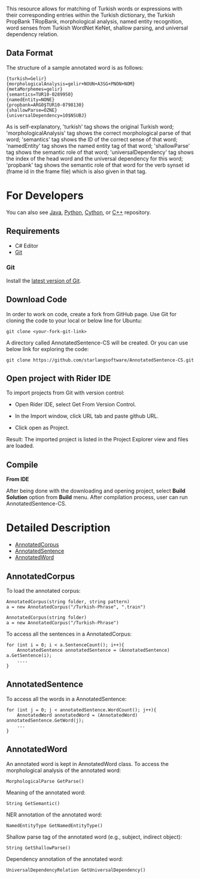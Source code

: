 This resource allows for matching of Turkish words or expressions with their corresponding entries within the Turkish dictionary, the Turkish PropBank TRopBank, morphological analysis, named entity recognition, word senses from Turkish WordNet KeNet, shallow parsing, and universal dependency relation.

## Data Format

The structure of a sample annotated word is as follows:

	{turkish=Gelir}
	{morphologicalAnalysis=gelir+NOUN+A3SG+PNON+NOM}
	{metaMorphemes=gelir}
	{semantics=TUR10-0289950}
	{namedEntity=NONE}
	{propbank=ARG0$TUR10-0798130}
	{shallowParse=ÖZNE}
	{universalDependency=10$NSUBJ}

As is self-explanatory, 'turkish' tag shows the original Turkish word; 'morphologicalAnalysis' tag shows the correct morphological parse of that word; 'semantics' tag shows the ID of the correct sense of that word; 'namedEntity' tag shows the named entity tag of that word; 'shallowParse' tag shows the semantic role of that word; 'universalDependency' tag shows the index of the head word and the universal dependency for this word; 'propbank' tag shows the semantic role of that word for the verb synset id (frame id in the frame file) which is also given in that tag.

For Developers
============

You can also see [Java](https://github.com/starlangsoftware/AnnotatedSentence), [Python](https://github.com/starlangsoftware/AnnotatedSentence-Py), [Cython](https://github.com/starlangsoftware/AnnotatedSentence-Cy), or [C++](https://github.com/starlangsoftware/AnnotatedSentence-CPP) repository.

## Requirements

* C# Editor
* [Git](#git)

### Git

Install the [latest version of Git](https://git-scm.com/book/en/v2/Getting-Started-Installing-Git).

## Download Code

In order to work on code, create a fork from GitHub page. 
Use Git for cloning the code to your local or below line for Ubuntu:

	git clone <your-fork-git-link>

A directory called AnnotatedSentence-CS will be created. Or you can use below link for exploring the code:

	git clone https://github.com/starlangsoftware/AnnotatedSentence-CS.git

## Open project with Rider IDE

To import projects from Git with version control:

* Open Rider IDE, select Get From Version Control.

* In the Import window, click URL tab and paste github URL.

* Click open as Project.

Result: The imported project is listed in the Project Explorer view and files are loaded.


## Compile

**From IDE**

After being done with the downloading and opening project, select **Build Solution** option from **Build** menu. After compilation process, user can run AnnotatedSentence-CS.

Detailed Description
============

+ [AnnotatedCorpus](#annotatedcorpus)
+ [AnnotatedSentence](#annotatedsentence)
+ [AnnotatedWord](#annotatedword)

## AnnotatedCorpus

To load the annotated corpus:

	AnnotatedCorpus(string folder, string pattern)
	a = new AnnotatedCorpus("/Turkish-Phrase", ".train")

	AnnotatedCorpus(string folder)
	a = new AnnotatedCorpus("/Turkish-Phrase")

To access all the sentences in a AnnotatedCorpus:

	for (int i = 0; i < a.SentenceCount(); i++){
		AnnotatedSentence annotatedSentence = (AnnotatedSentence) a.GetSentence(i);
		....
	}

## AnnotatedSentence

To access all the words in a AnnotatedSentence:

	for (int j = 0; j < annotatedSentence.WordCount(); j++){
		AnnotatedWord annotatedWord = (AnnotatedWord) annotatedSentence.GetWord(j);
		...
	}

## AnnotatedWord

An annotated word is kept in AnnotatedWord class. To access the morphological analysis of 
the annotated word:

	MorphologicalParse GetParse()

Meaning of the annotated word:

	String GetSemantic()

NER annotation of the annotated word:

	NamedEntityType GetNamedEntityType()

Shallow parse tag of the annotated word (e.g., subject, indirect object):

	String GetShallowParse()

Dependency annotation of the annotated word:

	UniversalDependencyRelation GetUniversalDependency()
